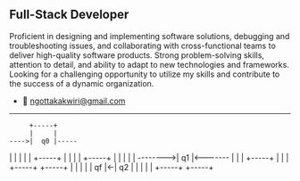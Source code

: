 
Full-Stack Developer
--------------------

Proficient in designing and implementing software solutions, debugging and troubleshooting issues, and collaborating with cross-functional teams to deliver high-quality software products. Strong problem-solving skills, attention to detail, and ability to adapt to new technologies and frameworks. Looking for a challenging opportunity to utilize my skills and contribute to the success of a dynamic organization.

- 📩 ngottakakwiri@gmail.com
- ------------------------------

         +-----+
         |     |
    ---->|  q0 |-----
   |     |     |     |
   |     +-----+     |
   |                 |
   |        +-----+  |
   |        |     |  |
   -------->|  q1 |<-------
            |     |        |
            +-----+        |
                 |        |
            +-----+  +-----+
            |     |  |     |
            |  qf |<-| q2  |
            |     |  |     |
            +-----+  +-----+


